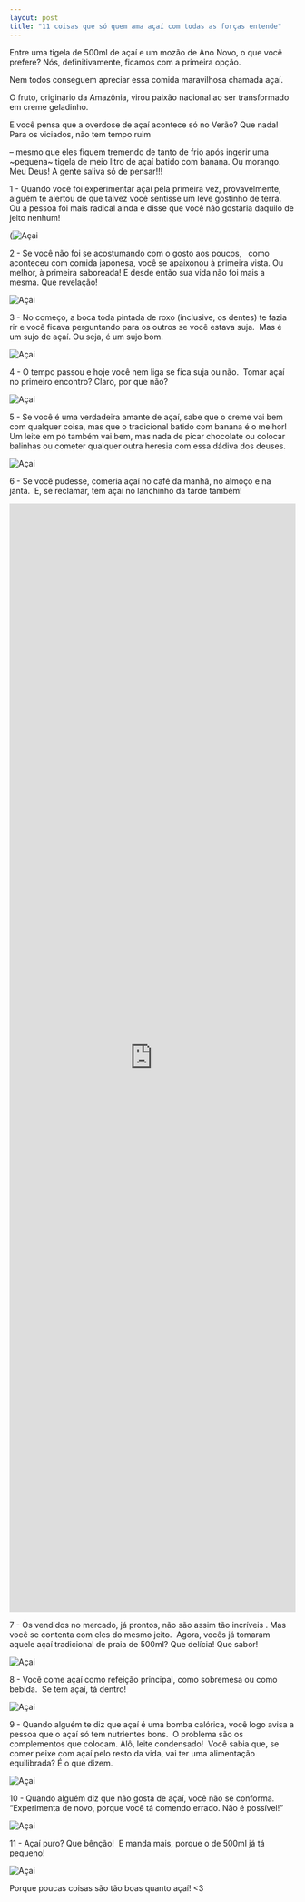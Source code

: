 ```yaml
---
layout: post
title: "11 coisas que só quem ama açaí com todas as forças entende"
---
```


Entre uma tigela de 500ml de açaí e um mozão de Ano Novo, o que você prefere? Nós, definitivamente, ficamos com a primeira opção.&nbsp;

Nem todos conseguem apreciar essa comida maravilhosa chamada açaí. &nbsp;

O fruto, originário da Amazônia, virou paixão nacional ao ser transformado em creme geladinho. &nbsp;

E você pensa que a overdose de açaí acontece só no Verão? Que nada! Para os viciados, não tem tempo ruim&nbsp;

– mesmo que eles fiquem tremendo de tanto de frio após ingerir uma ~pequena~ tigela de meio litro de açaí batido com banana. Ou morango. Meu Deus! A gente saliva só de pensar!!!

1 - Quando você foi experimentar açaí pela primeira vez, provavelmente, alguém te alertou de que talvez você sentisse um leve gostinho de terra.&nbsp;
Ou a pessoa foi mais radical ainda e disse que você não gostaria daquilo de jeito nenhum!

(![Açai](http://i1.wp.com/capricho.abril.com.br/wp-content/uploads/2018/01/gif1.gif?resize=400,225)


2 - Se você não foi se acostumando com o gosto aos poucos, &nbsp;
como aconteceu com comida japonesa, você se apaixonou à primeira vista. Ou melhor, à primeira saboreada!
E desde então sua vida não foi mais a mesma. Que revelação!

![Açai](http://i1.wp.com/capricho.abril.com.br/wp-content/uploads/2018/01/gif2.gif?resize=400,225)

3 - No começo, a boca toda pintada de roxo (inclusive, os dentes) te fazia rir e você ficava perguntando para os outros se você estava suja.&nbsp;
Mas é um sujo de açaí. Ou seja, é um sujo bom.

![Açai](http://i1.wp.com/capricho.abril.com.br/wp-content/uploads/2018/01/gif3.gif?resize=400,225)

4 - O tempo passou e hoje você nem liga se fica suja ou não.&nbsp;
Tomar açaí no primeiro encontro? Claro, por que não?

![Açai](http://i1.wp.com/capricho.abril.com.br/wp-content/uploads/2018/01/acai.jpg?resize=400,225)

5 - Se você é uma verdadeira amante de açaí, sabe que o creme vai bem com qualquer coisa, mas que o tradicional batido com banana é o melhor!&nbsp;
Um leite em pó também vai bem, mas nada de picar chocolate ou colocar balinhas ou cometer qualquer outra heresia com essa dádiva dos deuses.

![Açai](http://i1.wp.com/capricho.abril.com.br/wp-content/uploads/2018/01/gif-1.gif?resize=400,225)

6 - Se você pudesse, comeria açaí no café da manhã, no almoço e na janta.&nbsp;
E, se reclamar, tem açaí no lanchinho da tarde também!

<iframe width="100%" height="50%" src="https://www.youtube.com/embed/_A0RN1AdF1o" frameborder="0" allow="accelerometer; autoplay; clipboard-write; encrypted-media; gyroscope; picture-in-picture" allowfullscreen></iframe>

7 - Os vendidos no mercado, já prontos, não são assim tão incríveis . Mas você se contenta com eles do mesmo jeito.&nbsp;
Agora, vocês já tomaram aquele açaí tradicional de praia de 500ml? Que delícia! Que sabor!

![Açai](http://i1.wp.com/capricho.abril.com.br/wp-content/uploads/2018/01/gif-3.gif?resize=400,225)

8 - Você come açaí como refeição principal, como sobremesa ou como bebida.&nbsp;
Se tem açaí, tá dentro!


![Açai](http://i1.wp.com/capricho.abril.com.br/wp-content/uploads/2018/01/gif-2.gif?resize=400,225)

9 - Quando alguém te diz que açaí é uma bomba calórica, você logo avisa a pessoa que o açaí só tem nutrientes bons.&nbsp;
O problema são os complementos que colocam. Alô, leite condensado!&nbsp;
Você sabia que, se comer peixe com açaí pelo resto da vida, vai ter uma alimentação equilibrada? É o que dizem.


![Açai](http://i1.wp.com/capricho.abril.com.br/wp-content/uploads/2018/01/gif4.gif?resize=400,225)

10 - Quando alguém diz que não gosta de açaí, você não se conforma.&nbsp;
“Experimenta de novo, porque você tá comendo errado. Não é possível!”

![Açai](http://i1.wp.com/capricho.abril.com.br/wp-content/uploads/2018/01/acai1.gif?resize=400,225)

11 - Açaí puro? Que bênção!&nbsp;
E manda mais, porque o de 500ml já tá pequeno!

![Açai](http://i1.wp.com/capricho.abril.com.br/wp-content/uploads/2018/01/gif.gif?resize=400,225)


Porque poucas coisas são tão boas quanto açaí! <3
